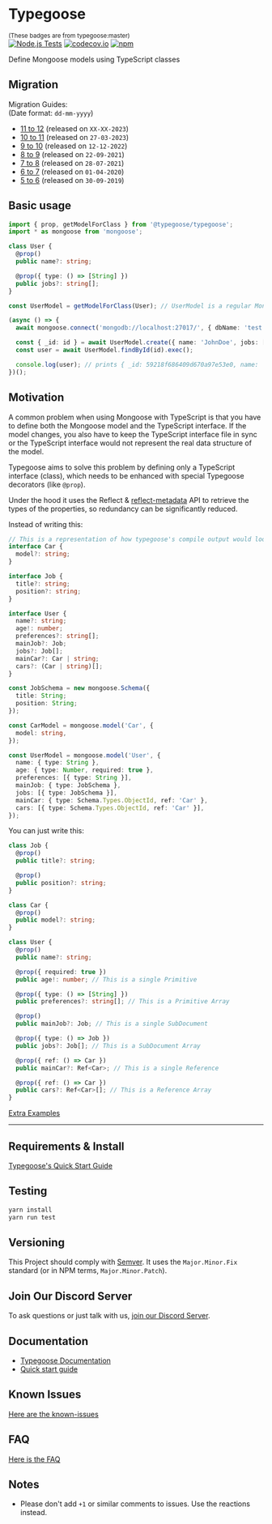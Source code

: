 # Typegoose

<sub>(These badges are from typegoose:master)</sub>  
[![Node.js Tests](https://github.com/typegoose/typegoose/workflows/Node.js%20Tests/badge.svg?branch=master)](https://github.com/typegoose/typegoose/actions?query=workflow%3A"Node.js+Tests")
[![codecov.io](https://codecov.io/github/typegoose/typegoose/coverage.svg?branch=master)](https://codecov.io/github/typegoose/typegoose?branch=master)
[![npm](https://img.shields.io/npm/dt/@typegoose/typegoose.svg)](https://www.npmjs.com/package/@typegoose/typegoose)

Define Mongoose models using TypeScript classes

## Migration

Migration Guides:  
(Date format: `dd-mm-yyyy`)

- [11 to 12](https://typegoose.github.io/typegoose/versions/beta/docs/guides/migration/migrate-12) (released on `XX-XX-2023`)
- [10 to 11](https://typegoose.github.io/typegoose/docs/guides/migration/migrate-11) (released on `27-03-2023`)
- [9 to 10](https://typegoose.github.io/typegoose/docs/guides/migration/migrate-10) (released on `12-12-2022`)
- [8 to 9](https://typegoose.github.io/typegoose/docs/guides/migration/migrate-9) (released on `22-09-2021`)
- [7 to 8](https://typegoose.github.io/typegoose/docs/guides/migration/migrate-8) (released on `28-07-2021`)
- [6 to 7](https://typegoose.github.io/typegoose/docs/guides/migration/migrate-7) (released on `01-04-2020`)
- [5 to 6](https://typegoose.github.io/typegoose/docs/guides/migration/migrate-6) (released on `30-09-2019`)

## Basic usage

```ts
import { prop, getModelForClass } from '@typegoose/typegoose';
import * as mongoose from 'mongoose';

class User {
  @prop()
  public name?: string;

  @prop({ type: () => [String] })
  public jobs?: string[];
}

const UserModel = getModelForClass(User); // UserModel is a regular Mongoose Model with correct types

(async () => {
  await mongoose.connect('mongodb://localhost:27017/', { dbName: 'test' });

  const { _id: id } = await UserModel.create({ name: 'JohnDoe', jobs: ['Cleaner'] });
  const user = await UserModel.findById(id).exec();

  console.log(user); // prints { _id: 59218f686409d670a97e53e0, name: 'JohnDoe', __v: 0 }
})();
```

## Motivation

A common problem when using Mongoose with TypeScript is that you have to define both the Mongoose model and the TypeScript interface. If the model changes, you also have to keep the TypeScript interface file in sync or the TypeScript interface would not represent the real data structure of the model.

Typegoose aims to solve this problem by defining only a TypeScript interface (class), which needs to be enhanced with special Typegoose decorators (like `@prop`).

Under the hood it uses the Reflect & [reflect-metadata](https://github.com/rbuckton/reflect-metadata) API to retrieve the types of the properties, so redundancy can be significantly reduced.

Instead of writing this:

```ts
// This is a representation of how typegoose's compile output would look like
interface Car {
  model?: string;
}

interface Job {
  title?: string;
  position?: string;
}

interface User {
  name?: string;
  age!: number;
  preferences?: string[];
  mainJob?: Job;
  jobs?: Job[];
  mainCar?: Car | string;
  cars?: (Car | string)[];
}

const JobSchema = new mongoose.Schema({
  title: String;
  position: String;
});

const CarModel = mongoose.model('Car', {
  model: string,
});

const UserModel = mongoose.model('User', {
  name: { type: String },
  age: { type: Number, required: true },
  preferences: [{ type: String }],
  mainJob: { type: JobSchema },
  jobs: [{ type: JobSchema }],
  mainCar: { type: Schema.Types.ObjectId, ref: 'Car' },
  cars: [{ type: Schema.Types.ObjectId, ref: 'Car' }],
});
```

You can just write this:

```ts
class Job {
  @prop()
  public title?: string;

  @prop()
  public position?: string;
}

class Car {
  @prop()
  public model?: string;
}

class User {
  @prop()
  public name?: string;

  @prop({ required: true })
  public age!: number; // This is a single Primitive

  @prop({ type: () => [String] })
  public preferences?: string[]; // This is a Primitive Array

  @prop()
  public mainJob?: Job; // This is a single SubDocument

  @prop({ type: () => Job })
  public jobs?: Job[]; // This is a SubDocument Array

  @prop({ ref: () => Car })
  public mainCar?: Ref<Car>; // This is a single Reference

  @prop({ ref: () => Car })
  public cars?: Ref<Car>[]; // This is a Reference Array
}
```

[Extra Examples](https://typegoose.github.io/typegoose/docs/guides/quick-start-guide#extra-examples)

---

## Requirements & Install

[Typegoose's Quick Start Guide](https://typegoose.github.io/typegoose/docs/guides/quick-start-guide)

## Testing

```sh
yarn install
yarn run test
```

## Versioning

This Project should comply with [Semver](https://semver.org). It uses the `Major.Minor.Fix` standard (or in NPM terms, `Major.Minor.Patch`).

## Join Our Discord Server

To ask questions or just talk with us, [join our Discord Server](https://discord.gg/BpGjTTD).

## Documentation

* [Typegoose Documentation](https://typegoose.github.io/typegoose/docs/api/index-api)
* [Quick start guide](https://typegoose.github.io/typegoose/docs/guides/quick-start-guide/)

## Known Issues

[Here are the known-issues](https://typegoose.github.io/typegoose/docs/guides/known-issues/)

## FAQ

[Here is the FAQ](https://typegoose.github.io/typegoose/docs/guides/faq/)

## Notes

* Please don't add `+1` or similar comments to issues. Use the reactions instead.
